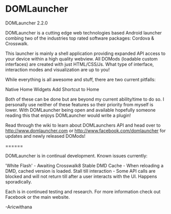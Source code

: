 DOMLauncher
============

DOMLauncher 2.2.0

DOMLauncher is a cutting edge web technologies based Android launcher combing two of the industries top rated software packages: Cordova & Crosswalk.

This launcher is mainly a shell application providing expanded API access to your device within a high quality webview. All DOMods (loadable custom interfaces) are created with just HTML/CSS/Js. What type of interface, interaction modes and visualization are up to you!

While everything is all awesome and stuff, there are two current pitfalls:

Native Home Widgets
Add Shortcut to Home

Both of these can be done but are beyond my current ability/time to do so. I personally use neither of these features so their priority from myself is lower. With DOMLauncher being open and available hopefully someone reading this that enjoys DOMLauncher would write a plugin!

Read through the wiki to learn about DOMLaunchers API and head over to http://www.domlauncher.com or http://www.facebook.com/domlauncher for updates and newly released DOMods!

======

DOMLauncher is in continual development.  Known issues currently:

'White Flash' - Awaiting Crosswalk8 Stable
DMD Cache - When reloading a DMD, cached version is loaded.
Stall till interaction - Some API calls are blocked and will not return till after a user interacts with the UI.  Happens sporadically.

Each is in continued testing and research.  For more information check out Facebook or the main website.

-Aricwithana

